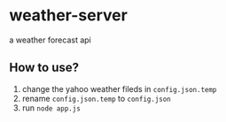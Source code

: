 # weather-server
a weather forecast api

## How to use?
1. change the yahoo weather fileds in `config.json.temp`
2. rename `config.json.temp` to `config.json`
3. run `node app.js`
